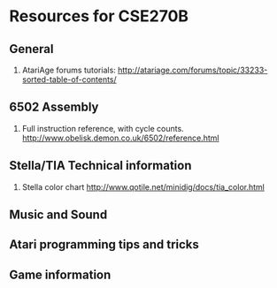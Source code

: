 Resources for CSE270B
======

General
---
1. AtariAge forums tutorials: http://atariage.com/forums/topic/33233-sorted-table-of-contents/

6502 Assembly
-----
1. Full instruction reference, with cycle counts. http://www.obelisk.demon.co.uk/6502/reference.html


Stella/TIA Technical information
----
1. Stella color chart http://www.qotile.net/minidig/docs/tia_color.html

Music and Sound
-----

Atari programming tips and tricks
-----

Game information
----

